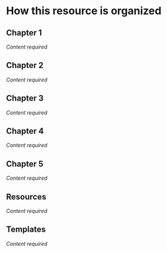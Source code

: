 # How this resource is organized

## Chapter 1

*Content required*

## Chapter 2

*Content required*

## Chapter 3

*Content required*

## Chapter 4

*Content required*

## Chapter 5

*Content required*

## Resources

*Content required*

## Templates

*Content required*

